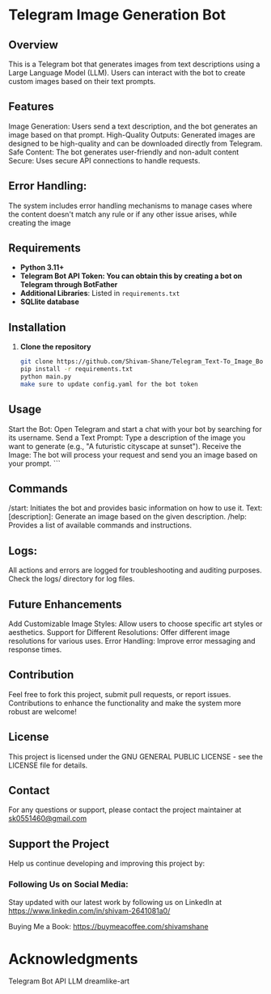 # Telegram Image Generation Bot

## Overview
This is a Telegram bot that generates images from text descriptions using a Large Language Model (LLM). Users can interact with the bot to create custom images based on their text prompts.

## Features
Image Generation: Users send a text description, and the bot generates an image based on that prompt.
High-Quality Outputs: Generated images are designed to be high-quality and can be downloaded directly from Telegram.
Safe Content: The bot generates user-friendly and non-adult content
Secure: Uses secure API connections to handle requests.

## Error Handling:

The system includes error handling mechanisms to manage cases where the content doesn't match any rule or if any other issue arises, while creating the image

## Requirements
- **Python 3.11+**
- **Telegram Bot API Token: You can obtain this by creating a bot on Telegram through BotFather**
- **Additional Libraries**: Listed in `requirements.txt`
- **SQLlite database**

## Installation

1. **Clone the repository**
    ```bash
    git clone https://github.com/Shivam-Shane/Telegram_Text-To_Image_Bot.git
    pip install -r requirements.txt
    python main.py
    make sure to update config.yaml for the bot token 
    ```

## Usage
Start the Bot: Open Telegram and start a chat with your bot by searching for its username.
Send a Text Prompt: Type a description of the image you want to generate (e.g., "A futuristic cityscape at sunset").
Receive the Image: The bot will process your request and send you an image based on your prompt.
    ```
## Commands
/start: Initiates the bot and provides basic information on how to use it.
Text: [description]: Generate an image based on the given description.
/help: Provides a list of available commands and instructions.

## Logs:

All actions and errors are logged for troubleshooting and auditing purposes. Check the logs/ directory for log files.

## Future Enhancements
Add Customizable Image Styles: Allow users to choose specific art styles or aesthetics.
Support for Different Resolutions: Offer different image resolutions for various uses.
Error Handling: Improve error messaging and response times.

## Contribution
Feel free to fork this project, submit pull requests, or report issues. Contributions to enhance the functionality and make the system more robust are welcome!

## License
This project is licensed under the GNU GENERAL PUBLIC LICENSE - see the LICENSE file for details.

## Contact
For any questions or support, please contact the project maintainer at sk0551460@gmail.com

## Support the Project
Help us continue developing and improving this project by:

### Following Us on Social Media: 

Stay updated with our latest work by following us on LinkedIn at https://www.linkedin.com/in/shivam-2641081a0/

Buying Me a Book: https://buymeacoffee.com/shivamshane

# Acknowledgments
Telegram Bot API
LLM dreamlike-art
